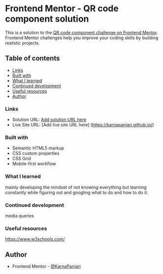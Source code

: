 # Frontend Mentor - QR code component solution

This is a solution to the [QR code component challenge on Frontend Mentor](https://www.frontendmentor.io/challenges/qr-code-component-iux_sIO_H). Frontend Mentor challenges help you improve your coding skills by building realistic projects. 

## Table of contents


  - [Links](#links)
  - [Built with](#built-with)
  - [What I learned](#what-i-learned)
  - [Continued development](#continued-development)
  - [Useful resources](#useful-resources)
- [Author](#author)


### Links

- Solution URL: [Add solution URL here](https://your-solution-url.com)
- Live Site URL: [Add live site URL here] (https://karnapanjari.github.io/)


### Built with

- Semantic HTML5 markup
- CSS custom properties
- CSS Grid
- Mobile-first workflow

### What I learned

mainly developing the mindset of not knowing everything but learning constantly while figuring out and googling what to do and how to do it.


### Continued development

media queries

### Useful resources

https://www.w3schools.com/


## Author

- Frontend Mentor - [@KarnaPanjari](https://www.frontendmentor.io/profile/KarnaPanjari)


